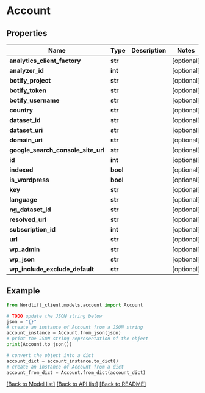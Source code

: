 # Account


## Properties

Name | Type | Description | Notes
------------ | ------------- | ------------- | -------------
**analytics_client_factory** | **str** |  | [optional] 
**analyzer_id** | **int** |  | [optional] 
**botify_project** | **str** |  | [optional] 
**botify_token** | **str** |  | [optional] 
**botify_username** | **str** |  | [optional] 
**country** | **str** |  | [optional] 
**dataset_id** | **str** |  | [optional] 
**dataset_uri** | **str** |  | [optional] 
**domain_uri** | **str** |  | [optional] 
**google_search_console_site_url** | **str** |  | [optional] 
**id** | **int** |  | [optional] 
**indexed** | **bool** |  | [optional] 
**is_wordpress** | **bool** |  | [optional] 
**key** | **str** |  | [optional] 
**language** | **str** |  | [optional] 
**ng_dataset_id** | **str** |  | [optional] 
**resolved_url** | **str** |  | [optional] 
**subscription_id** | **int** |  | [optional] 
**url** | **str** |  | [optional] 
**wp_admin** | **str** |  | [optional] 
**wp_json** | **str** |  | [optional] 
**wp_include_exclude_default** | **str** |  | [optional] 

## Example

```python
from Wordlift_client.models.account import Account

# TODO update the JSON string below
json = "{}"
# create an instance of Account from a JSON string
account_instance = Account.from_json(json)
# print the JSON string representation of the object
print(Account.to_json())

# convert the object into a dict
account_dict = account_instance.to_dict()
# create an instance of Account from a dict
account_from_dict = Account.from_dict(account_dict)
```
[[Back to Model list]](../README.md#documentation-for-models) [[Back to API list]](../README.md#documentation-for-api-endpoints) [[Back to README]](../README.md)


